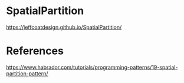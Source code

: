 # SpatialPartition
https://jeffcoatdesign.github.io/SpatialPartition/
# References
https://www.habrador.com/tutorials/programming-patterns/19-spatial-partition-pattern/
